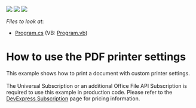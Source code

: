 <!-- default badges list -->
![](https://img.shields.io/endpoint?url=https://codecentral.devexpress.com/api/v1/VersionRange/128595686/17.1.3%2B)
[![](https://img.shields.io/badge/Open_in_DevExpress_Support_Center-FF7200?style=flat-square&logo=DevExpress&logoColor=white)](https://supportcenter.devexpress.com/ticket/details/T172274)
[![](https://img.shields.io/badge/📖_How_to_use_DevExpress_Examples-e9f6fc?style=flat-square)](https://docs.devexpress.com/GeneralInformation/403183)
<!-- default badges end -->
<!-- default file list -->
*Files to look at*:

* [Program.cs](./CS/PdfProcessorPrinterOptions/Program.cs) (VB: [Program.vb](./VB/PdfProcessorPrinterOptions/Program.vb))
<!-- default file list end -->
# How to use the PDF printer settings


<p>This example shows how to print a document with custom printer settings.<br><br>The Universal Subscription or an additional Office File API Subscription is required to use this example in production code. Please refer to the <a href="https://www.devexpress.com/Subscriptions/">DevExpress Subscription</a> page for pricing information. <br><br></p>

<br/>


